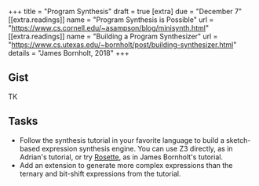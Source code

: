 +++
title = "Program Synthesis"
draft = true
[extra]
due = "December 7"
[[extra.readings]]
name = "Program Synthesis is Possible"
url = "https://www.cs.cornell.edu/~asampson/blog/minisynth.html"
[[extra.readings]]
name = "Building a Program Synthesizer"
url = "https://www.cs.utexas.edu/~bornholt/post/building-synthesizer.html"
details = "James Bornholt, 2018"
+++
## Gist

TK

## Tasks

- Follow the synthesis tutorial in your favorite language to build a sketch-based expression synthesis engine. You can use Z3 directly, as in Adrian's tutorial, or try [Rosette][], as in James Bornholt's tutorial.
- Add an extension to generate more complex expressions than the ternary and bit-shift expressions from the tutorial.

[rosette]: http://emina.github.io/rosette/
